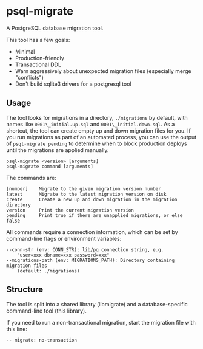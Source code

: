 psql-migrate
============

A PostgreSQL database migration tool.

This tool has a few goals:
* Minimal
* Production-friendly
* Transactional DDL
* Warn aggressively about unexpected migration files (especially merge "conflicts")
* Don't build sqlite3 drivers for a postgresql tool

Usage
-----

The tool looks for migrations in a directory, `./migrations` by default, with
names like `0001\_initial.up.sql` and `0001\_initial.down.sql`. As a shortcut,
the tool can create empty up and down migration files for you. If you run
migrations as part of an automated process, you can use the output of
`psql-migrate pending` to determine when to block production deploys until the
migrations are applied manually.

	psql-migrate <version> [arguments]
	psql-migrate command [arguments]

The commands are:

	[number]	Migrate to the given migration version number
	latest		Migrate to the latest migration version on disk
	create		Create a new up and down migration in the migration directory
	version		Print the current migration version
	pending		Print true if there are unapplied migrations, or else false

All commands require a connection information, which can be set by command-line
flags or environment variables:

	--conn-str (env: CONN_STR): lib/pq connection string, e.g.
		"user=xxx dbname=xxx password=xxx"
	--migrations-path (env: MIGRATIONS_PATH): Directory containing migration files
		(default: ./migrations)

Structure
---------

The tool is split into a shared library (libmigrate) and a database-specific
command-line tool (this library).

If you need to run a non-transactional migration, start the migration file with this line:

    -- migrate: no-transaction
